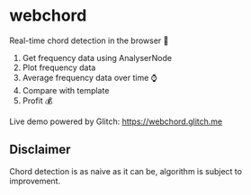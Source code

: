 # webchord

Real-time chord detection in the browser :musical_note:

1. Get frequency data using AnalyserNode
2. Plot frequency data
3. Average frequency data over time :watch:
4. Compare with template
5. Profit :moneybag:

Live demo powered by Glitch: https://webchord.glitch.me

Disclaimer
---
Chord detection is as naive as it can be, algorithm is subject to improvement.
